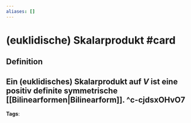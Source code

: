 ```yaml
---
aliases: []
---
```


# (euklidische) Skalarprodukt #card
## Definition
Ein (euklidisches) Skalarprodukt auf $V$ ist eine positiv definite symmetrische [[Bilinearformen|Bilinearform]].
^c-cjdsxOHvO7
---
**Tags**: 